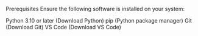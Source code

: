 Prerequisites
Ensure the following software is installed on your system:

Python 3.10 or later (Download Python)
pip (Python package manager)
Git (Download Git)
VS Code (Download VS Code)